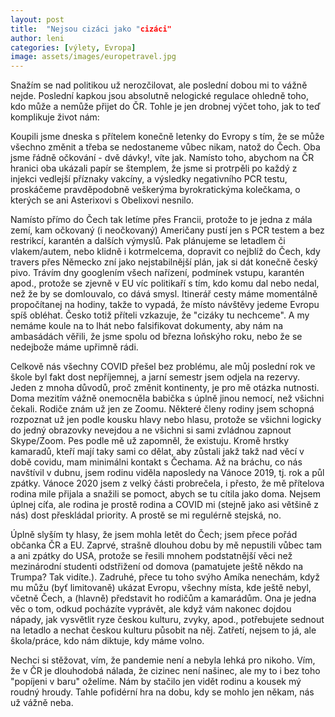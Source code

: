 ```yaml
---
layout: post
title:  "Nejsou cizáci jako "cizáci"
author: leni
categories: [výlety, Evropa]
image: assets/images/europetravel.jpg
---
```


Snažím se nad politikou už nerozčilovat, ale poslední dobou mi to vážně nejde. Poslední kapkou jsou absolutně nelogické regulace ohledně toho, kdo může a nemůže přijet do ČR. Tohle je jen drobnej výčet toho, jak to teď komplikuje život nám:

Koupili jsme dneska s přítelem konečně letenky do Evropy s tím, že se může všechno změnit a třeba se nedostaneme vůbec nikam, natož do Čech. Oba jsme řádně očkování - dvě dávky!, víte jak. Namísto toho, abychom na ČR hranici oba ukázali papír se štemplem, že jsme si protrpěli po každý z injekci vedlejší příznaky vakcíny, a výsledky negativního PCR testu, proskáčeme pravděpodobně veškerýma byrokratickýma kolečkama, o kterých se ani Asterixovi s Obelixovi nesnilo.

Namísto přímo do Čech tak letíme přes Francii, protože to je jedna z mála zemí, kam očkovaný (i neočkovaný) Američany pustí jen s PCR testem a bez restrikcí, karantén a dalších výmyslů. Pak plánujeme se letadlem či vlakem/autem, nebo klidně i kotrmelcema, dopravit co nejblíž do Čech, kdy travers přes Německo zní jako nejstabilnější plán, jak si dát konečně český pivo. Trávím dny googlením všech nařízení, podmínek vstupu, karantén apod., protože se zjevně v EU víc politikaří s tím, kdo komu dal nebo nedal, než že by se domlouvalo, co dává smysl. Itinerář cesty máme momentálně propočítanej na hodiny, takže to vypadá, že místo návštěvy jedeme Evropu spíš obléhat. Česko totiž příteli vzkazuje, že "cizáky tu nechceme". A my nemáme koule na to lhát nebo falsifikovat dokumenty, aby nám na ambasádách věřili, že jsme spolu od března loňskýho roku, nebo že se nedejbože máme upřimně rádi.

Celkově nás všechny COVID přešel bez problému, ale můj poslední rok ve škole byl fakt dost nepříjemnej, a jarní semestr jsem odjela na rezervy. Jeden z mnoha důvodů, proč změnit kontinenty, je pro mě otázka nutnosti. Doma mezitím vážně onemocněla babička s úplně jinou nemocí, než všichni čekali. Rodiče znám už jen ze Zoomu. Některé členy rodiny jsem schopná rozpoznat už jen podle kousku hlavy nebo hlasu, protože se všichni logicky do jedný obrazovky nevejdou a ne všichni si sami zvládnou zapnout Skype/Zoom. Pes podle mě už zapomněl, že existuju. Kromě hrstky kamaradů, kteří mají taky sami co dělat, aby zůstali jakž takž nad věcí v době covidu, mam minimálni kontakt s Čechama. Až na bráchu, co nás navštívil v dubnu, jsem rodinu viděla naposledy na Vánoce 2019, tj. rok a půl zpátky. Vánoce 2020 jsem z velký části probrečela, i přesto, že mě přítelova rodina mile přijala a snažili se pomoct, abych se tu cítila jako doma. Nejsem úplnej cíťa, ale rodina je prostě rodina a COVID mi (stejně jako asi většině z nás) dost přeskládal priority. A prostě se mi regulérně stejská, no.

Úplně slyším ty hlasy, že jsem mohla letět do Čech; jsem přece pořád občanka ČR a EU. Zaprvé, strašně dlouhou dobu by mě nepustili vůbec tam a ani zpátky do USA, protože se řesili mnohem podstatnější věci než mezinárodní studenti odstřižení od domova (pamatujete ještě někdo na Trumpa? Tak vidíte.). Zadruhé, přece tu toho svýho Amíka nenechám, když mu můžu (byť limitovaně) ukázat Evropu, všechny místa, kde ještě nebyl, včetně Čech, a (hlavně) představit ho rodičům a kamarádům. Ona je jedna věc o tom, odkud pocházíte vyprávět, ale když vám nakonec dojdou nápady, jak vysvětlit ryze českou kulturu, zvyky, apod., potřebujete sednout na letadlo a nechat českou kulturu působit na něj. Zatřetí, nejsem to já, ale škola/práce, kdo nám diktuje, kdy máme volno.

Nechci si stěžovat, vím, že pandemie není a nebyla lehká pro nikoho. Vím, že v ČR je dlouhodobá nálada, že cizinec není našinec, ale my to i bez toho "popíjeni v baru" oželíme. Nám by stačilo jen vidět rodinu a kousek mý roudný hroudy. Tahle pofidérní hra na dobu, kdy se mohlo jen někam, nás už vážně neba.